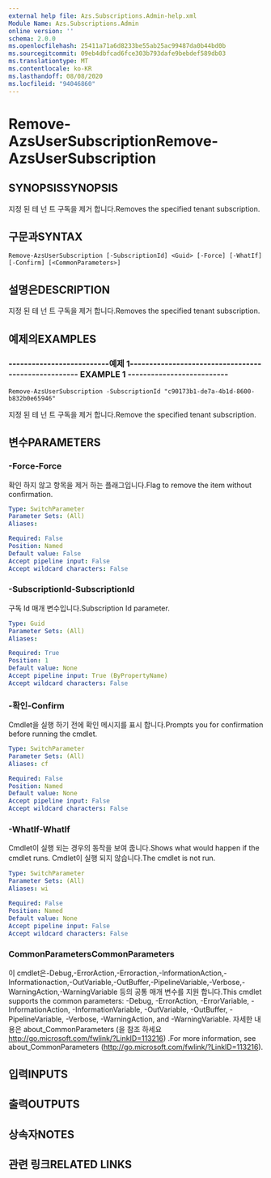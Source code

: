 ```yaml
---
external help file: Azs.Subscriptions.Admin-help.xml
Module Name: Azs.Subscriptions.Admin
online version: ''
schema: 2.0.0
ms.openlocfilehash: 25411a71a6d8233be55ab25ac99487da0b44bd0b
ms.sourcegitcommit: 09eb4dbfcad6fce303b793dafe9bebdef589db03
ms.translationtype: MT
ms.contentlocale: ko-KR
ms.lasthandoff: 08/08/2020
ms.locfileid: "94046860"
---
```

# <span data-ttu-id="9441b-101">Remove-AzsUserSubscription</span><span class="sxs-lookup"><span data-stu-id="9441b-101">Remove-AzsUserSubscription</span></span>

## <span data-ttu-id="9441b-102">SYNOPSIS</span><span class="sxs-lookup"><span data-stu-id="9441b-102">SYNOPSIS</span></span>
<span data-ttu-id="9441b-103">지정 된 테 넌 트 구독을 제거 합니다.</span><span class="sxs-lookup"><span data-stu-id="9441b-103">Removes the specified tenant subscription.</span></span>

## <span data-ttu-id="9441b-104">구문과</span><span class="sxs-lookup"><span data-stu-id="9441b-104">SYNTAX</span></span>

```
Remove-AzsUserSubscription [-SubscriptionId] <Guid> [-Force] [-WhatIf] [-Confirm] [<CommonParameters>]
```

## <span data-ttu-id="9441b-105">설명은</span><span class="sxs-lookup"><span data-stu-id="9441b-105">DESCRIPTION</span></span>
<span data-ttu-id="9441b-106">지정 된 테 넌 트 구독을 제거 합니다.</span><span class="sxs-lookup"><span data-stu-id="9441b-106">Removes the specified tenant subscription.</span></span>

## <span data-ttu-id="9441b-107">예제의</span><span class="sxs-lookup"><span data-stu-id="9441b-107">EXAMPLES</span></span>

### <span data-ttu-id="9441b-108">--------------------------예제 1--------------------------</span><span class="sxs-lookup"><span data-stu-id="9441b-108">-------------------------- EXAMPLE 1 --------------------------</span></span>
```
Remove-AzsUserSubscription -SubscriptionId "c90173b1-de7a-4b1d-8600-b832b0e65946"
```

<span data-ttu-id="9441b-109">지정 된 테 넌 트 구독을 제거 합니다.</span><span class="sxs-lookup"><span data-stu-id="9441b-109">Remove the specified tenant subscription.</span></span>

## <span data-ttu-id="9441b-110">변수</span><span class="sxs-lookup"><span data-stu-id="9441b-110">PARAMETERS</span></span>

### <span data-ttu-id="9441b-111">-Force</span><span class="sxs-lookup"><span data-stu-id="9441b-111">-Force</span></span>
<span data-ttu-id="9441b-112">확인 하지 않고 항목을 제거 하는 플래그입니다.</span><span class="sxs-lookup"><span data-stu-id="9441b-112">Flag to remove the item without confirmation.</span></span>

```yaml
Type: SwitchParameter
Parameter Sets: (All)
Aliases: 

Required: False
Position: Named
Default value: False
Accept pipeline input: False
Accept wildcard characters: False
```

### <span data-ttu-id="9441b-113">-SubscriptionId</span><span class="sxs-lookup"><span data-stu-id="9441b-113">-SubscriptionId</span></span>
<span data-ttu-id="9441b-114">구독 Id 매개 변수입니다.</span><span class="sxs-lookup"><span data-stu-id="9441b-114">Subscription Id parameter.</span></span>

```yaml
Type: Guid
Parameter Sets: (All)
Aliases: 

Required: True
Position: 1
Default value: None
Accept pipeline input: True (ByPropertyName)
Accept wildcard characters: False
```

### <span data-ttu-id="9441b-115">-확인</span><span class="sxs-lookup"><span data-stu-id="9441b-115">-Confirm</span></span>
<span data-ttu-id="9441b-116">Cmdlet을 실행 하기 전에 확인 메시지를 표시 합니다.</span><span class="sxs-lookup"><span data-stu-id="9441b-116">Prompts you for confirmation before running the cmdlet.</span></span>

```yaml
Type: SwitchParameter
Parameter Sets: (All)
Aliases: cf

Required: False
Position: Named
Default value: None
Accept pipeline input: False
Accept wildcard characters: False
```

### <span data-ttu-id="9441b-117">-WhatIf</span><span class="sxs-lookup"><span data-stu-id="9441b-117">-WhatIf</span></span>
<span data-ttu-id="9441b-118">Cmdlet이 실행 되는 경우의 동작을 보여 줍니다.</span><span class="sxs-lookup"><span data-stu-id="9441b-118">Shows what would happen if the cmdlet runs.</span></span>
<span data-ttu-id="9441b-119">Cmdlet이 실행 되지 않습니다.</span><span class="sxs-lookup"><span data-stu-id="9441b-119">The cmdlet is not run.</span></span>

```yaml
Type: SwitchParameter
Parameter Sets: (All)
Aliases: wi

Required: False
Position: Named
Default value: None
Accept pipeline input: False
Accept wildcard characters: False
```

### <span data-ttu-id="9441b-120">CommonParameters</span><span class="sxs-lookup"><span data-stu-id="9441b-120">CommonParameters</span></span>
<span data-ttu-id="9441b-121">이 cmdlet은-Debug,-ErrorAction,-Erroraction,-InformationAction,-Informationaction,-OutVariable,-OutBuffer,-PipelineVariable,-Verbose,-WarningAction,-WarningVariable 등의 공통 매개 변수를 지원 합니다.</span><span class="sxs-lookup"><span data-stu-id="9441b-121">This cmdlet supports the common parameters: -Debug, -ErrorAction, -ErrorVariable, -InformationAction, -InformationVariable, -OutVariable, -OutBuffer, -PipelineVariable, -Verbose, -WarningAction, and -WarningVariable.</span></span> <span data-ttu-id="9441b-122">자세한 내용은 about_CommonParameters (을 참조 하세요 http://go.microsoft.com/fwlink/?LinkID=113216) .</span><span class="sxs-lookup"><span data-stu-id="9441b-122">For more information, see about_CommonParameters (http://go.microsoft.com/fwlink/?LinkID=113216).</span></span>

## <span data-ttu-id="9441b-123">입력</span><span class="sxs-lookup"><span data-stu-id="9441b-123">INPUTS</span></span>

## <span data-ttu-id="9441b-124">출력</span><span class="sxs-lookup"><span data-stu-id="9441b-124">OUTPUTS</span></span>

## <span data-ttu-id="9441b-125">상속자</span><span class="sxs-lookup"><span data-stu-id="9441b-125">NOTES</span></span>

## <span data-ttu-id="9441b-126">관련 링크</span><span class="sxs-lookup"><span data-stu-id="9441b-126">RELATED LINKS</span></span>

